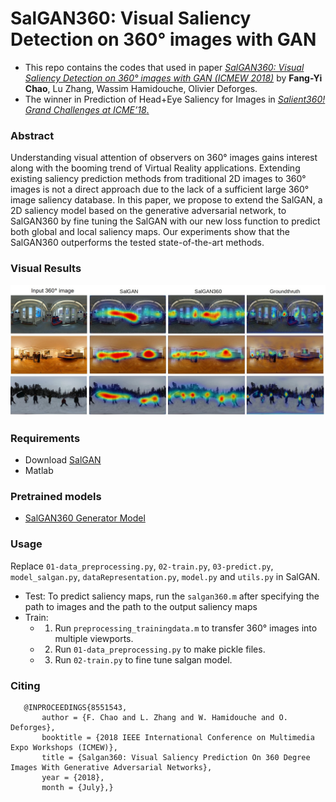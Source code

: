 # SalGAN360: Visual Saliency Detection on 360° images with GAN

- This repo contains the codes that used in paper [*SalGAN360: Visual Saliency Detection on 360° images with GAN (ICMEW 2018)*](http://openhevc.insa-rennes.fr/wp-content/uploads/2018/07/camera-ready_icme2018template.pdf) by **Fang-Yi Chao**, Lu Zhang, Wassim Hamidouche, Olivier Deforges.
- The winner in Prediction of Head+Eye Saliency for Images in [*Salient360! Grand Challenges at ICME’18*.](https://salient360.ls2n.fr/) 

### Abstract
Understanding visual attention of observers on 360° images gains interest along with the booming trend of Virtual Reality applications. Extending existing saliency prediction methods from traditional 2D images to 360° images is not a direct approach due to the lack of a sufficient large 360° image saliency  database. In  this  paper,  we  propose  to  extend  the SalGAN, a 2D saliency model based on the generative adversarial network, to SalGAN360 by fine tuning the SalGAN with our new loss function to predict both global and local saliency maps.  Our experiments show that the SalGAN360 outperforms the tested state-of-the-art methods.

### Visual Results
![qualitative results](https://github.com/FannyChao/SalGAN360/blob/master/figs/result_image360.jpg)


### Requirements
- Download [SalGAN](https://github.com/imatge-upc/saliency-salgan-2017)
- Matlab

### Pretrained models
- [SalGAN360 Generator Model](https://drive.google.com/open?id=1YRZQJTynqfaZmLYgbJPZFYLFf4_jSlv_)


### Usage
Replace ```01-data_preprocessing.py```, ```02-train.py```, ```03-predict.py```, ```model_salgan.py```, ```dataRepresentation.py```, ```model.py``` and ``` utils.py ``` in SalGAN. 
- Test: To predict saliency maps, run the ```salgan360.m``` after specifying the path to images and the path to the output saliency maps
- Train: 
   - 1. Run ```preprocessing_trainingdata.m``` to transfer 360° images into multiple viewports.
   - 2. Run ```01-data_preprocessing.py``` to make pickle files.
   - 3. Run ```02-train.py``` to fine tune salgan model.

### Citing
```
   @INPROCEEDINGS{8551543,
       author = {F. Chao and L. Zhang and W. Hamidouche and O. Deforges},
       booktitle = {2018 IEEE International Conference on Multimedia Expo Workshops (ICMEW)},
       title = {Salgan360: Visual Saliency Prediction On 360 Degree Images With Generative Adversarial Networks},
       year = {2018},
       month = {July},}
```
